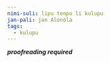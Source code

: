 ```yaml
---
nimi-suli: lipu tenpo li kulupu
jan-pali: jan Alonola
tags:
  - kulupu
---
```

***proofreading required***